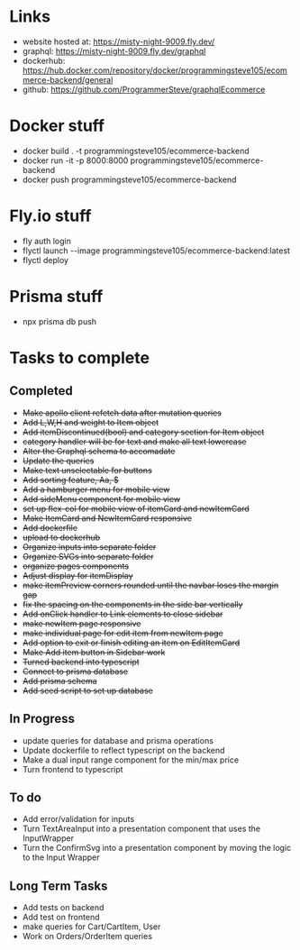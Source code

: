 # Links
- website hosted at: https://misty-night-9009.fly.dev/
- graphql: https://misty-night-9009.fly.dev/graphql
- dockerhub: https://hub.docker.com/repository/docker/programmingsteve105/ecommerce-backend/general
- github: https://github.com/ProgrammerSteve/graphqlEcommerce

# Docker stuff
- docker build . -t programmingsteve105/ecommerce-backend
- docker run -it -p 8000:8000 programmingsteve105/ecommerce-backend
- docker push programmingsteve105/ecommerce-backend

# Fly.io stuff
- fly auth login
- flyctl launch --image programmingsteve105/ecommerce-backend:latest
- flyctl deploy

# Prisma stuff
- npx prisma db push

# Tasks to complete
## Completed
- ~~Make apollo client refetch data after mutation queries~~
- ~~Add L,W,H and weight to Item object~~
- ~~Add itemDiscontinued(bool) and category section for Item object~~
- ~~category handler will be for text and make all text lowercase~~
- ~~Alter the Graphql schema to accomadate~~
- ~~Update the queries~~
- ~~Make text unselectable for buttons~~
- ~~Add sorting feature, Aa, $~~
- ~~Add a hamburger menu for mobile view~~
- ~~Add sideMenu component for mobile view~~
- ~~set up flex-col for mobile view of itemCard and newItemCard~~
- ~~Make ItemCard and NewItemCard responsive~~
- ~~Add dockerfile~~ 
- ~~upload to dockerhub~~
- ~~Organize inputs into separate folder~~
- ~~Organize SVGs into separate folder~~
- ~~organize pages components~~
- ~~Adjust display for itemDisplay~~
- ~~make itemPreview corners rounded until the navbar loses the margin gap~~
- ~~fix the spacing on the components in the side bar vertically~~
- ~~Add onClick handler to Link elements to close sidebar~~
- ~~make newItem page responsive~~
- ~~make individual page for edit item from newItem page~~
- ~~Add option to exit or finish editing an item on EditItemCard~~
- ~~Make Add item button in Sidebar work~~
- ~~Turned backend into typescript~~
- ~~Connect to prisma database~~
- ~~Add prisma schema~~
- ~~Add seed script to set up database~~

## In Progress
- update queries for database and prisma operations
- Update dockerfile to reflect typescript on the backend
- Make a dual input range component for the min/max price
- Turn frontend to typescript

## To do
- Add error/validation for inputs
- Turn TextAreaInput into a presentation component that uses the InputWrapper
- Turn the ConfirmSvg into a presentation component by moving the logic to the Input Wrapper

## Long Term Tasks
- Add tests on backend
- Add test on frontend
- make queries for Cart/CartItem, User
- Work on Orders/OrderItem queries

